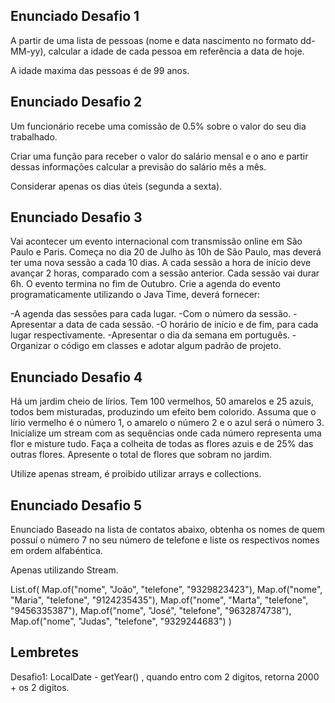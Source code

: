 ## Enunciado Desafio 1

A partir de uma lista de pessoas (nome e data nascimento no formato dd-MM-yy), calcular a idade de cada pessoa em referência a data de hoje.

A idade maxima das pessoas é de 99 anos.

## Enunciado Desafio 2

Um funcionário recebe uma comissão de 0.5% sobre o valor do seu dia trabalhado.

Criar uma função para receber o valor do salário mensal e o ano e partir dessas informações calcular a previsão do salário mês a mês.

Considerar apenas os dias úteis (segunda a sexta).

## Enunciado Desafio 3

Vai acontecer um evento internacional com transmissão online em São Paulo e Paris.
Começa no dia 20 de Julho às 10h de São Paulo, mas deverá ter uma nova sessão a cada 10 dias.
A cada sessão a hora de início deve avançar 2 horas, comparado com a sessão anterior.
Cada sessão vai durar 6h.
O evento termina no fim de Outubro.
Crie a agenda do evento programaticamente utilizando o Java Time, deverá fornecer:

-A agenda das sessões para cada lugar.
-Com o número da sessão.
-Apresentar a data de cada sessão.
-O horário de início e de fim, para cada lugar respectivamente.
-Apresentar o dia da semana em português.
-Organizar o código em classes e adotar algum padrão de projeto.

## Enunciado Desafio 4

Há um jardim cheio de lírios.
Tem 100 vermelhos, 50 amarelos e 25 azuis, todos bem misturadas, produzindo um efeito bem colorido.
Assuma que o lírio vermelho é o número 1, o amarelo o número 2 e o azul será o número 3.
Inicialize um stream com as sequências onde cada número representa uma flor e misture tudo.
Faça a colheita de todas as flores azuis e de 25% das outras flores.
Apresente o total de flores que sobram no jardim.

Utilize apenas stream, é proibido utilizar arrays e collections.

## Enunciado Desafio 5

Enunciado
Baseado na lista de contatos abaixo, obtenha os nomes de quem possuí o número 7 no seu número de telefone e liste os respectivos nomes em ordem alfabéntica.

Apenas utilizando Stream.

List.of(
Map.of("nome", "João", "telefone", "9329823423"),
Map.of("nome", "Maria", "telefone", "9124235435"),
Map.of("nome", "Marta", "telefone", "9456335387"),
Map.of("nome", "José", "telefone", "9632874738"),
Map.of("nome", "Judas", "telefone", "9329244683")
)

## Lembretes

Desafio1: LocalDate - getYear() , quando entro com 2 digitos, retorna 2000 + os 2 digitos.
